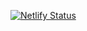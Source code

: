 [![Netlify Status](https://api.netlify.com/api/v1/badges/6b74f2c4-fa21-4b23-b9da-08ce4d48b416/deploy-status)](https://app.netlify.com/sites/namankr/deploys)
